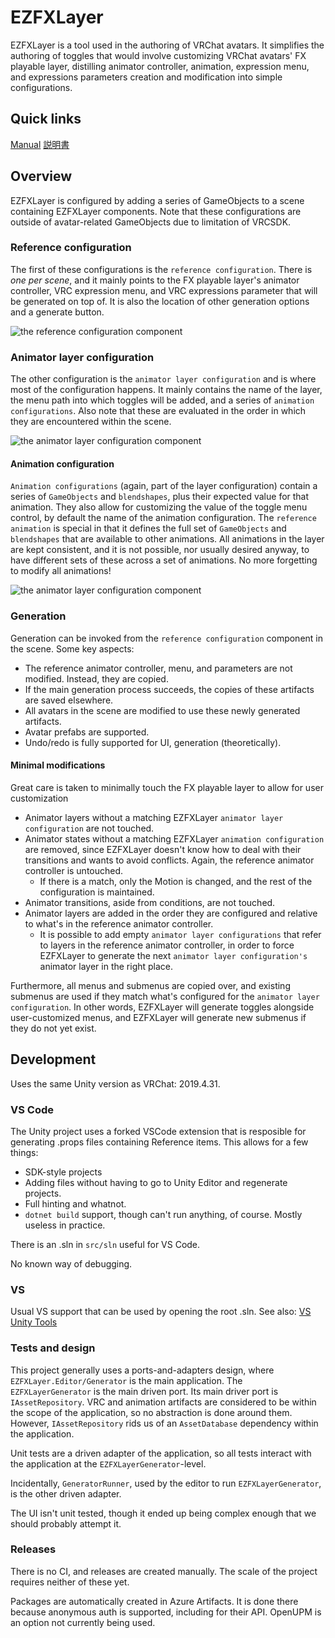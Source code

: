 # EZFXLayer
EZFXLayer is a tool used in the authoring of VRChat avatars. It simplifies the authoring of toggles that would involve
customizing VRChat avatars' FX playable layer, distilling animator controller, animation, expression menu,
and expressions parameters creation and modification into simple configurations.



## Quick links
[Manual](https://github.com/Timiz0r/EZFXLayer/wiki/Manual)
[説明書](https://github.com/Timiz0r/EZFXLayer/wiki/%E8%AA%AC%E6%98%8E%E6%9B%B8)

## Overview

EZFXLayer is configured by adding a series of GameObjects to a scene containing EZFXLayer components.
Note that these configurations are outside of avatar-related GameObjects due to limitation of VRCSDK.

### Reference configuration
The first of these configurations is the `reference configuration`. There is *one per scene*, and it mainly points
to the FX playable layer's animator controller, VRC expression menu, and VRC expressions parameter that
will be generated on top of. It is also the location of other generation options and a generate button.

![the reference configuration component](./docs/readme_img/reference_configuration.png)

### Animator layer configuration
The other configuration is the `animator layer configuration` and is where most of the configuration happens.
It mainly contains the name of the layer, the menu path into which toggles will be added,
and a series of `animation configurations`. Also note that these are evaluated in the order in which they
are encountered within the scene.

![the animator layer configuration component](./docs/readme_img/layer_configuration.png)

#### Animation configuration
`Animation configurations` (again, part of the layer configuration) contain a series of `GameObjects` and `blendshapes`,
plus their expected value for that animation. They also allow for customizing the value of the toggle menu control,
by default the name of the animation configuration.
The `reference animation` is special in that it defines the full set of `GameObjects` and `blendshapes`
that are available to other animations. All animations in the layer are kept consistent,
and it is not possible, nor usually desired anyway, to have different sets of these across a set of animations.
No more forgetting to modify all animations!

![the animator layer configuration component](./docs/readme_img/adding_gameobject.png)

### Generation
Generation can be invoked from the `reference configuration` component in the scene. Some key aspects:
* The reference animator controller, menu, and parameters are not modified. Instead, they are copied.
* If the main generation process succeeds, the copies of these artifacts are saved elsewhere.
* All avatars in the scene are modified to use these newly generated artifacts.
* Avatar prefabs are supported.
* Undo/redo is fully supported for UI, generation (theoretically).

#### Minimal modifications
Great care is taken to minimally touch the FX playable layer to allow for user customization
* Animator layers without a matching EZFXLayer `animator layer configuration` are not touched.
* Animator states without a matching EZFXLayer `animation configuration` are removed, since EZFXLayer doesn't know
  how to deal with their transitions and wants to avoid conflicts. Again, the reference animator controller is
  untouched.
  * If there is a match, only the Motion is changed, and the rest of the configuration is maintained.
* Animator transitions, aside from conditions, are not touched.
* Animator layers are added in the order they are configured and relative to what's in the reference animator controller.
  * It is possible to add empty `animator layer configurations` that refer to layers in the reference animator controller,
    in order to force EZFXLayer to generate the next `animator layer configuration's` animator layer in the right place.

Furthermore, all menus and submenus are copied over, and existing submenus are used if they match
what's configured for the `animator layer configuration`. In other words, EZFXLayer will generate toggles alongside
user-customized menus, and EZFXLayer will generate new submenus if they do not yet exist.

## Development
Uses the same Unity version as VRChat: 2019.4.31.

### VS Code
The Unity project uses a forked VSCode extension that is resposible for generating .props files containing Reference
items. This allows for a few things:
* SDK-style projects
* Adding files without having to go to Unity Editor and regenerate projects.
* Full hinting and whatnot.
* `dotnet build` support, though can't run anything, of course. Mostly useless in practice.

There is an .sln in `src/sln` useful for VS Code.

No known way of debugging.

### VS
Usual VS support that can be used by opening the root .sln.
See also: [VS Unity Tools](https://visualstudio.microsoft.com/vs/unity-tools/)

### Tests and design
This project generally uses a ports-and-adapters design, where `EZFXLayer.Editor/Generator` is the main application.
The `EZFXLayerGenerator` is the main driven port. Its main driver port is `IAssetRepository`.
VRC and animation artifacts are considered to be within the scope of the application, so no abstraction is done around
them. However, `IAssetRepository` rids us of an `AssetDatabase` dependency within the application.

Unit tests are a driven adapter of the application, so all tests interact with the application at the
`EZFXLayerGenerator`-level.

Incidentally, `GeneratorRunner`, used by the editor to run `EZFXLayerGenerator`, is the other driven adapter.

The UI isn't unit tested, though it ended up being complex enough that we should probably attempt it.

### Releases
There is no CI, and releases are created manually. The scale of the project requires neither of these yet.

Packages are automatically created in Azure Artifacts. It is done there because anonymous auth is supported, including
for their API. OpenUPM is an option not currently being used.